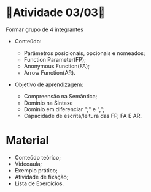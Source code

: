 # 📝Atividade 03/03📝

Formar grupo de 4 integrantes

* Conteúdo:
    * Parâmetros posicionais, opcionais e nomeados;
    * Function Parameter(FP);
    * Anonymous Function(FA);
    * Arrow Function(AR).
    
* Objetivo de aprendizagem:
    * Compreensão na Semântica;
    * Domínio na Sintaxe
    * Domínio em diferenciar ";" e ",";
    * Capacidade de escrita/leitura das FP, FA E AR.

# Material
* Conteúdo teórico;
* Videoaula;
* Exemplo prático;
* Atividade de fixação;
* Lista de Exercícios.
